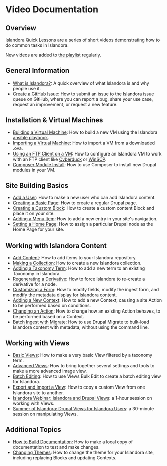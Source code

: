 # Video Documentation

## Overview

Islandora Quick Lessons are a series of short videos demonstrating how to do common tasks in Islandora.

New videos are added to [the playlist](https://www.youtube.com/playlist?list=PL4seFC7ELUtripxWi_2RIBKCWqI0uif93) regularly.

## General Information

- [What is Islandora?](https://youtu.be/nG6aidmQVZ4): A quick overview of what Islandora is and why people use it.
- [Create a GitHub Issue](https://youtu.be/eHBIYlRxEtk): How to submit an issue to the Islandora issue queue on GitHub, where you can report a bug, share your use case, request an improvement, or request a new feature.

## Installation & Virtual Machines

- [Building a Virtual Machine](https://youtu.be/cFNWgfRY_Ec): How to build a new VM using the Islandora [ansible playbook](https://github.com/Islandora-Devops/islandora-playbook).
- [Importing a Virtual Machine](https://youtu.be/Zv0XWz1kU5Q): How to import a VM from a downloaded .ova.
- [Using an FTP Client on a VM](https://youtu.be/fBf0NuCEERw): How to configure an Islandora VM to work with an FTP client like [Cyberduck](https://cyberduck.io/) or [WinSCP](https://winscp.net/eng/download.php).
- [Composer Module Install](https://youtu.be/ckbLy_1O5sI): How to use Composer to install new Drupal modules in your VM.

## Site Building Basics

- [Add a User](https://youtu.be/XSokAFRVBuE): How to make a new user who can add Islandora content.
- [Creating a Basic Page](https://youtu.be/uuECIWG0RQY): How to create a regular Drupal page.
- [Creating a Custom Block](https://youtu.be/4VUI9pOXpzE): How to create a custom content Block and place it on your site.
- [Adding a Menu Item](https://youtu.be/IN_5DYq-lwU): How to add a new entry in your site's navigation.
- [Setting a Home Page](https://youtu.be/PCK0oStyKHg): How to assign a particular Drupal node as the Home Page for your site.

## Working with Islandora Content

- [Add Content](https://youtu.be/G52is7iFkG4): How to add items to your Islandora repository.
- [Making a Collection](https://youtu.be/9jFVAE6l4so): How to create a new Islandora collection.
- [Adding a Taxonomy Term](https://youtu.be/FEb2yOWg140): How to add a new term to an existing Taxonomy in Islandora.
- [Regenerating a Derivative](https://youtu.be/g3xg1zDlBe0): How to force Islandora to re-create a derivative for a node.
- [Customizing a Form](https://youtu.be/tOW27DZY9hs): How to modify fields, modify the ingest form, and modify the metadata display for Islandora content.
- [Adding a New Context](https://youtu.be/T4yIfn_Se_s): How to add a new Context, causing a site Action to be performed based on conditions.
- [Changing an Action](https://youtu.be/pkG6IRkh4wU): How to change how an existing Action behaves, to be performed based on a Context.
- [Batch Ingest with Migrate](https://youtu.be/gXBgLkiOi0A): How to use Drupal Migrate to bulk-load Islandora content with metadata, without using the command line.


## Working with Views

- [Basic Views](https://youtu.be/Ge14g8nBUBQ): How to make a very basic View filtered by a taxonomy term.
- [Advanced Views](https://youtu.be/inPRZeQGnKI): How to bring together several settings and tools to make a more advanced image view.
- [Batch Editing](https://youtu.be/ZMp0lPelOZw): How to use Views Bulk Edit to create a batch editing view for Islandora.
- [Export and Import a View](https://youtu.be/0NXrzSzxhLc): How to copy a custom View from one Islandora site to another.
- [Islandora Webinar: Islandora and Drupal Views](https://www.youtube.com/watch?v=VfuRHXFD89c): a 1-hour session on working with Views.
- [Summer of Islandora: Drupal Views for Islandora Users](https://www.youtube.com/watch?v=sJfojxRRsgQ): a 30-minute session on manipulating Views.

## Additional Topics

- [How to Build Documentation](http://youtu.be/YgSXicNow5w): How to make a local copy of documentation to test and make changes.
- [Changing Themes](http://youtu.be/AMQOW0D2dhM): How to change the theme for your Islandora site, including replacing Blocks and updating Contexts.